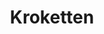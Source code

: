 ---
layout: recipe
title: Kroketten
vegan: false
image: kroketten.jpg

tags:
- Beilage

categories:
- Beilagen

ingredients:
- 500g Kartoffeln
- 2 Eier
- 20g Kartoffelstärke
- 20g Butter oder Margarine
- Salz
- Pfeffer
- Semmelbrösel
- Öl
- (optional) Muskat

directions:
- Die Kartoffeln kochen, danach schälen und durch eine Kartoffelpresse drücken. Die Kartoffelmasse auskühlen lassen.

- Das Eigelb mit Stärkemehl, Butter oder Margarine sowie Salz, Pfeffer und Muskat nach Geschmack mischen. Aus dem Teig kleine Kroketten formen. Dabei zuerst ein kleines Knödelchen formen, dann rollen und die Enden leicht andrücken. Diese im Eiweiß und danach in Semmelbröseln wälzen.

- Die panierten Kroketten in heißem Fett schwimmend bzw in der Friteuse backen, bis sie die gewünschte Farbe erreicht haben.

durations:
    prepTime: 20min
    cookTime: 30min
    totalTime: 50min

source: https://www.chefkoch.de/rezepte/407831130368154/Kroketten-selbstgemacht.html
---